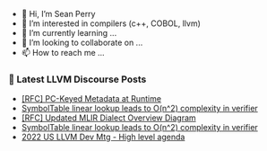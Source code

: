 - 👋 Hi, I’m Sean Perry
- 👀 I’m interested in compilers (c++, COBOL, llvm)
- 🌱 I’m currently learning ...
- 💞️ I’m looking to collaborate on ...
- 📫 How to reach me ...

<!---
s66perry/s66perry is a ✨ special ✨ repository because its `README.md` (this file) appears on your GitHub profile.
You can click the Preview link to take a look at your changes.
--->
### 📕 Latest LLVM Discourse Posts

<!-- DISCOURSE-LLVM:START -->
- [[RFC] PC-Keyed Metadata at Runtime](https://discourse.llvm.org/t/rfc-pc-keyed-metadata-at-runtime/64191#post_4)
- [SymbolTable linear lookup leads to O&lpar;n^2&rpar; complexity in verifier](https://discourse.llvm.org/t/symboltable-linear-lookup-leads-to-o-n-2-complexity-in-verifier/64295#post_3)
- [[RFC] Updated MLIR Dialect Overview Diagram](https://discourse.llvm.org/t/rfc-updated-mlir-dialect-overview-diagram/64266#post_16)
- [SymbolTable linear lookup leads to O&lpar;n^2&rpar; complexity in verifier](https://discourse.llvm.org/t/symboltable-linear-lookup-leads-to-o-n-2-complexity-in-verifier/64295#post_2)
- [2022 US LLVM Dev Mtg - High level agenda](https://discourse.llvm.org/t/2022-us-llvm-dev-mtg-high-level-agenda/64086#post_2)
<!-- DISCOURSE-LLVM:END -->
